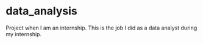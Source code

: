 # data_analysis
Project when I am an internship.
This is the job I did as a data analyst during my internship.
